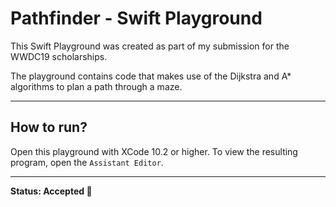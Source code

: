 # Pathfinder - Swift Playground

This Swift Playground was created as part of my submission for the WWDC19 scholarships.

The playground contains code that makes use of the Dijkstra and A* algorithms to plan a path through a maze.

---
## How to run?
Open this playground with XCode 10.2 or higher. To view the resulting program, open the `Assistant Editor`.

---
**Status: Accepted 🎉**

